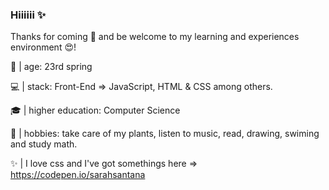 ### Hiiiiii ✨
Thanks for coming 🤗 and be welcome to my learning and experiences environment 😍!

🌻 | age: 23rd spring

💻 | stack: Front-End => JavaScript, HTML & CSS among others.

🎓 | higher education: Computer Science 

🎨 | hobbies: take care of my plants, listen to music, read, drawing, swiming and study math.

✨ | I love css and I've got somethings here => https://codepen.io/sarahsantana


